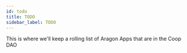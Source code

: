 ```yaml
---
id: todo
title: TODO
sidebar_label: TODO
---
```


This is where we'll keep a rolling list of Aragon Apps that are in the Coop DAO

